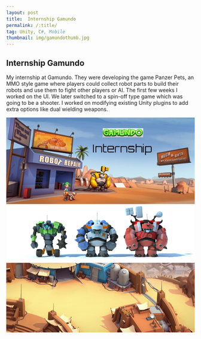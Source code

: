 ```yaml
---
layout: post
title:  Internship Gamundo
permalink: /:title/
tag: Unity, C#, Mobile
thumbnail: img/gamundothumb.jpg
---
```

## Internship Gamundo

My internship at Gamundo. They were developing the game Panzer Pets, an MMO style game where players could collect robot parts to build their robots and use them to fight other players or AI. The first few weeks I worked on the UI. We later switched to a spin-off type game which was going to be a shooter. I worked on modifying existing Unity plugins to add extra options like dual wielding weapons.

<div class="container">
    <div class="row">
        <div class="col-md-4">
            <img src="/img/gamundo1.jpg" class="rounded img-fluid" alt="gamundo1"/>
        </div>
        <div class="col-md-4">
            <img src="/img/gamundo2.jpg" class="rounded img-fluid" alt="gamundo2"/>
        </div>
        <div class="col-md-4">
            <img src="/img/gamundo3.jpg" class="rounded img-fluid" alt="gamundo3"/>
        </div>
    </div>
</div>
